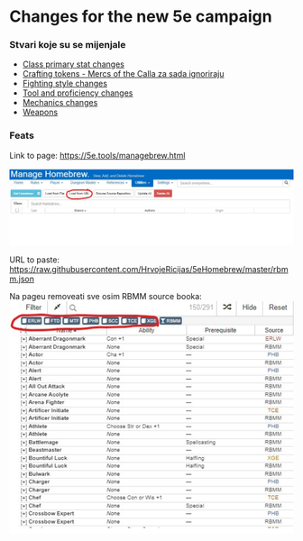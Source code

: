 # Changes for the new 5e campaign

### Stvari koje su se mijenjale
- [Class primary stat changes](https://github.com/HrvojeRicijas/5eHomebrew/blob/master/ClassPrimaryStats.pdf?raw=true) 
- [Crafting tokens - Mercs of the Calla za sada ignoriraju](https://github.com/HrvojeRicijas/5eHomebrew/blob/master/CraftingTokens.pdf?raw=true) 
- [Fighting style changes](https://github.com/HrvojeRicijas/5eHomebrew/blob/master/FightingStyles.pdf?raw=true) 
- [Tool and proficiency changes](https://github.com/HrvojeRicijas/5eHomebrew/blob/master/ToolsAndProficiencies.pdf?raw=true) 
- [Mechanics changes](https://github.com/HrvojeRicijas/5eHomebrew/blob/master/Mechanics.pdf?raw=true) 
- [Weapons](https://github.com/HrvojeRicijas/5eHomebrew/blob/master/Weapons.pdf?raw=true) 

### Feats
Link to page:
https://5e.tools/managebrew.html

![alt text](https://github.com/HrvojeRicijas/5eHomebrew/blob/master/homebrew.jpg?raw=true)

URL to paste:
https://raw.githubusercontent.com/HrvojeRicijas/5eHomebrew/master/rbmm.json

Na pageu removeati sve osim RBMM source booka:
![alt text](https://github.com/HrvojeRicijas/5eHomebrew/blob/master/removeBooks.jpg?raw=true)